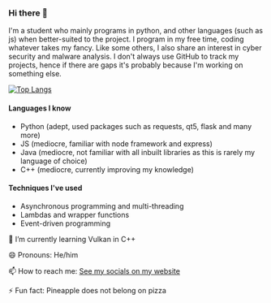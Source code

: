 ### Hi there 👋

I'm a student who mainly programs in python, and other languages (such as js) when better-suited to the project. I program in my free time, coding whatever takes my fancy. Like some others, I also share an interest in cyber security and malware analysis.
I don't always use GitHub to track my projects, hence if there are gaps it's probably because I'm working on something else.

[![Top Langs](https://github-readme-stats.vercel.app/api/top-langs/?username=infinitelyjames)](https://github.com/infinitelyjames)

#### Languages I know
- Python (adept, used packages such as requests, qt5, flask and many more)
- JS (mediocre, familiar with node framework and express)
- Java (mediocre, not familiar with all inbuilt libraries as this is rarely my language of choice)
- C++ (mediocre, currently improving my knowledge)
  
#### Techniques I've used
- Asynchronous programming and multi-threading
- Lambdas and wrapper functions
- Event-driven programming


🌱 I’m currently learning Vulkan in C++

😄 Pronouns: He/him

📫 How to reach me: [See my socials on my website](https://infinitydev.org.uk/#socials)

⚡ Fun fact: Pineapple does not belong on pizza



<!--
**TrainsRAwesome/TrainsRAwesome** is a ✨ _special_ ✨ repository because its `README.md` (this file) appears on your GitHub profile.

Here are some ideas to get you started:

- 🔭 I’m currently working on ...
- 🌱 I’m currently learning ...
- 👯 I’m looking to collaborate on ...
- 🤔 I’m looking for help with ...
- 💬 Ask me about ...
- 📫 How to reach me: ...
- 😄 Pronouns: ...
- ⚡ Fun fact: ...
-->
